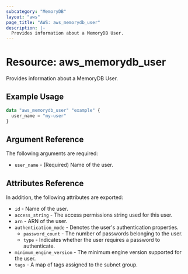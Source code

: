 ```yaml
---
subcategory: "MemoryDB"
layout: "aws"
page_title: "AWS: aws_memorydb_user"
description: |-
  Provides information about a MemoryDB User.
---
```


# Resource: aws_memorydb_user

Provides information about a MemoryDB User.

## Example Usage

```terraform
data "aws_memorydb_user" "example" {
  user_name = "my-user"
}
```

## Argument Reference

The following arguments are required:

* `user_name` - (Required) Name of the user.

## Attributes Reference

In addition, the following attributes are exported:

* `id` - Name of the user.
* `access_string` - The access permissions string used for this user.
* `arn` - ARN of the user.
* `authentication_mode` - Denotes the user's authentication properties.
    * `password_count` - The number of passwords belonging to the user.
    * `type` - Indicates whether the user requires a password to authenticate.
* `minimum_engine_version` - The minimum engine version supported for the user.
* `tags` - A map of tags assigned to the subnet group.
